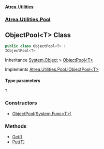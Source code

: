 #### [Atrea.Utilities](./index.md 'index')
### [Atrea.Utilities.Pool](./Atrea-Utilities-Pool.md 'Atrea.Utilities.Pool')
## ObjectPool&lt;T&gt; Class
```csharp
public class ObjectPool<T> :
IObjectPool<T>
```
Inheritance [System.Object](https://docs.microsoft.com/en-us/dotnet/api/System.Object 'System.Object') &gt; [ObjectPool&lt;T&gt;](./Atrea-Utilities-Pool-ObjectPool-T-.md 'Atrea.Utilities.Pool.ObjectPool&lt;T&gt;')  

Implements [Atrea.Utilities.Pool.IObjectPool&lt;](./Atrea-Utilities-Pool-IObjectPool-T-.md 'Atrea.Utilities.Pool.IObjectPool&lt;T&gt;')[T](#Atrea-Utilities-Pool-ObjectPool-T--T 'Atrea.Utilities.Pool.ObjectPool&lt;T&gt;.T')[&gt;](./Atrea-Utilities-Pool-IObjectPool-T-.md 'Atrea.Utilities.Pool.IObjectPool&lt;T&gt;')  
#### Type parameters
<a name='Atrea-Utilities-Pool-ObjectPool-T--T'></a>
`T`  
  
### Constructors
- [ObjectPool(System.Func&lt;T&gt;)](./Atrea-Utilities-Pool-ObjectPool-T--ObjectPool(System-Func-T-).md 'Atrea.Utilities.Pool.ObjectPool&lt;T&gt;.ObjectPool(System.Func&lt;T&gt;)')
### Methods
- [Get()](./Atrea-Utilities-Pool-ObjectPool-T--Get().md 'Atrea.Utilities.Pool.ObjectPool&lt;T&gt;.Get()')
- [Put(T)](./Atrea-Utilities-Pool-ObjectPool-T--Put(T).md 'Atrea.Utilities.Pool.ObjectPool&lt;T&gt;.Put(T)')
